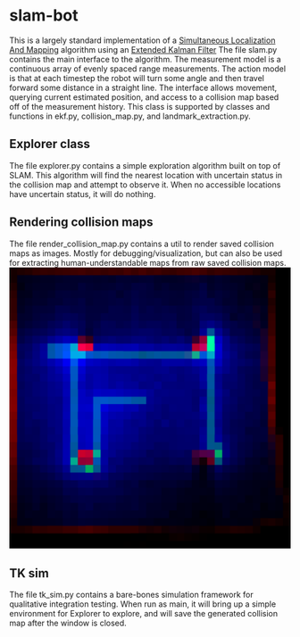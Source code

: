 # slam-bot
This is a largely standard implementation of a [Simultaneous Localization And Mapping](https://en.wikipedia.org/wiki/Simultaneous_localization_and_mapping) algorithm using an [Extended Kalman Filter](https://en.wikipedia.org/wiki/Extended_Kalman_filter)
The file slam.py contains the main interface to the algorithm. The measurement model is a continuous array of evenly spaced range measurements.
The action model is that at each timestep the robot will turn some angle and then travel forward some distance in a straight line.
The interface allows movement, querying current estimated position, and access to a collision map based off of the measurement history.
This class is supported by classes and functions in ekf.py, collision_map.py, and landmark_extraction.py.

## Explorer class
The file explorer.py contains a simple exploration algorithm built on top of SLAM.
This algorithm will find the nearest location with uncertain status in the collision map and attempt to observe it.
When no accessible locations have uncertain status, it will do nothing.

## Rendering collision maps
The file render_collision_map.py contains a util to render saved collision maps as images.
Mostly for debugging/visualization, but can also be used for extracting human-understandable maps from raw saved collision maps.
![An example of a rendered collision map.](readme_resources/tk_sim_collision_map.png?raw=true)

## TK sim
The file tk_sim.py contains a bare-bones simulation framework for qualitative integration testing.
When run as main, it will bring up a simple environment for Explorer to explore, and will save the generated collision map after the window is closed.
